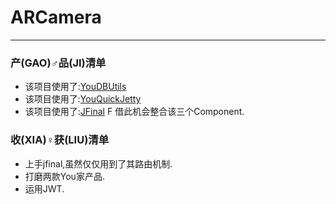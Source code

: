 # ARCamera
- - - 

### 产(GAO)♂品(JI)清单
- 该项目使用了:[YouDBUtils](https://github.com/youyinnn/YouDBUtils)
- 该项目使用了:[YouQuickJetty](https://github.com/youyinnn/YouQuickJetty)
- 该项目使用了:[JFinal](https://github.com/jfinal/jfinal)
F
借此机会整合该三个Component.

### 收(XIA)♀获(LIU)清单

- 上手jfinal,虽然仅仅用到了其路由机制.
- 打磨两款You家产品.
- 运用JWT. 